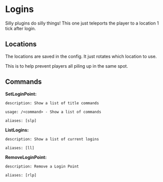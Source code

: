 # Logins
Silly plugins do silly things!
This one just teleports the player to a location 1 tick after login.

## Locations
The locations are saved in the config.
It just rotates which location to use.

This is to help prevent players all piling up in the same spot.

## Commands
  **SetLoginPoint:**

    description: Show a list of title commands

    usage: /<command> - Show a list of commands

    aliases: [slp]

  **ListLogins:**

    description: Show a list of current logins

    aliases: [ll]

  **RemoveLoginPoint:**

    description: Remove a Login Point

    aliases: [rlp]

